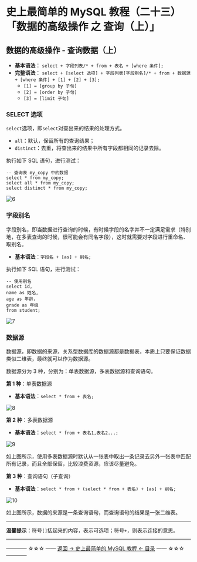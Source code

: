 # 史上最简单的 MySQL 教程（二十三）「数据的高级操作 之 查询（上）」

## 数据的高级操作 - 查询数据（上）

 - **基本语法**： `select + 字段列表/* + from + 表名 + [where 条件];`
 - **完整语法**： `select + [select 选项] + 字段列表[字段别名]/* + from + 数据源 + [where 条件] + [1] + [2] + [3];`
	 + `[1] = [group by 子句]`
	 + `[2] = [order by 子句]`
	 +  `[3] = [limit 子句]`

### SELECT 选项

`select`选项，即`select`对查出来的结果的处理方式。

 - `all`：默认，保留所有的查询结果；
 - `distinct`：去重，将查出来的结果中所有字段都相同的记录去除。

执行如下 SQL 语句，进行测试：

```
-- 查询表 my_copy 中的数据
select * from my_copy;
select all * from my_copy;
select distinct * from my_copy;
```

![6](http://img.blog.csdn.net/20170625210624498)


### 字段别名

字段别名，即当数据进行查询的时候，有时候字段的名字并不一定满足需求（特别地，在多表查询的时候，很可能会有同名字段），这时就需要对字段进行重命名、取别名。

 - **基本语法**：`字段名 + [as] + 别名;`

执行如下 SQL 语句，进行测试：

```
-- 使用别名
select id,
name as 姓名,
age as 年龄，
grade as 年级
from student;
```

![7](http://img.blog.csdn.net/20170625215451466)

### 数据源

数据源，即数据的来源，关系型数据库的数据源都是数据表，本质上只要保证数据类似二维表，最终就可以作为数据源。

数据源分为 3 种，分别为：单表数据源，多表数据源和查询语句。

**第 1 种**：单表数据源

 - **基本语法**：`select * from + 表名;`

![8](http://img.blog.csdn.net/20170625220806193)

**第 2 种**：多表数据源

 - **基本语法**：`select * from + 表名1,表名2...;`

![9](http://img.blog.csdn.net/20170625221005836)

如上图所示，使用多表数据源时默认从一张表中取出一条记录去另外一张表中匹配所有记录，而且全部保留，比较浪费资源，应该尽量避免。


**第 3 种**：查询语句（子查询）

 - **基本语法**：`select * from + (select * from + 表名) + [as] + 别名;`

![10](http://img.blog.csdn.net/20170625221630276)

如上图所示，数据的来源是一条查询语句，而查询语句的结果是一张二维表。



----------

**温馨提示**：符号`[]`括起来的内容，表示可选项；符号`+`，则表示连接的意思。


----------
———— ☆☆☆ —— [返回 -> 史上最简单的 MySQL 教程 <- 目录](https://github.com/guobinhit/mysql-tutorial/blob/master/README.md) —— ☆☆☆ ————
